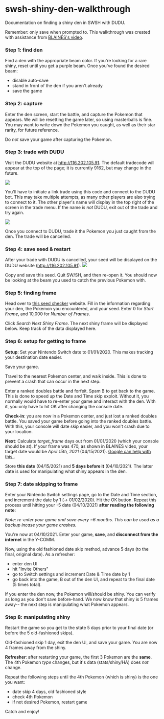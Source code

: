 # swsh-shiny-den-walkthrough
Documentation on finding a shiny den in SWSH with DUDU.

Remember: only save when prompted to. This walkthrough was created with assistance from [BLAINES's video](https://www.youtube.com/watch?v=awVEWio9feM). 

### Step 1: find den

Find a den with the appropriate beam color. If you're looking for a rare shiny, reset until you get a purple beam. Once you've found the desired beam:
 - disable auto-save
 - stand in front of the den if you aren't already
 - save the game

### Step 2: capture

Enter the den screen, start the battle, and capture the Pokemon that appears. We will be resetting the game later, so using masterballs is fine. You may want to write down the Pokemon you caught, as well as their star rarity, for future reference.

Do *not* save your game after capturing the Pokemon. 

### Step 3: trade with DUDU

Visit the DUDU website at http://116.202.105.91. The default tradecode will appear at the top of the page; it is currently 9162, but may change in the future.

![](https://i.imgur.com/eCmb3f3.png)

You'll have to initiate a link trade using this code and connect to the DUDU bot. This may take multiple attempts, as many other players are also trying to connect to it. The other player's name will display in the top right of the screen in the trade menu. If the name is *not* DUDU, exit out of the trade and try again.

![](https://i.imgur.com/y8poyl2.png)

Once you connect to DUDU, trade it the Pokemon you just caught from the den. The trade will be cancelled.

### Step 4: save seed & restart

After your trade with DUDU is cancelled, your seed will be displayed on the DUDU website (http://116.202.105.91).
![](https://i.imgur.com/cCnKB44.png)

Copy and save this seed. Quit SW/SH, and then re-open it. You should now be looking at the beam you used to catch the previous Pokemon with.

### Step 5: finding frame

Head over to [this seed checker](https://leanny.github.io/seedchecker/index.html) website. Fill in the information regarding your den, the Pokemon you encountered, and your seed. Enter 0 for *Start Frame*, and 10,000 for *Number of Frames*.

Click *Search Next Shiny Frame*. The next shiny frame will be displayed below. Keep track of the data displayed here.

### Step 6: setup for getting to frame

**Setup**:
Set your Nintendo Switch date to 01/01/2020. This makes tracking your destination date easier.

Save your game.

Travel to the nearest Pokemon center, and walk inside. This is done to prevent a crash that can occur in the next step.

Enter a ranked doubles battle and forfeit. Spam B to get back to the game. This is done to speed up the Date and Time skip exploit. Without it, you normally would have to re-enter your game and interact with the den. With it, you only have to hit OK after changing the console date.  

**Check-in**: you are now in a Pokemon center, and just lost a ranked doubles battle. You saved your game before going into the ranked doubles battle. With this, your console will date skip easier, and you won't crash due to your location.

**Next**:
Calculate *target_frame* days out from 01/01/2020 (which your console should be at). If your frame was 470, as shown in BLAINES video, your target date would be *April 15th, 2021* (04/15/2021). [Google can help with this.](https://www.google.com/search?q=470+days+from+january+1st+2020&rlz=1C1CHBF_enUS882US882&oq=470+days+from+january+1st+2020&aqs=chrome..69i57.5965j1j7&sourceid=chrome&ie=UTF-8). 

Store **this date** (04/15/2021) and **5 days before it** (04/10/2021). The latter date is used for manipulating what shiny appears in the den.

### Step 7: date skipping to frame

Enter your Nintendo Switch settings page, go to the Date and Time section, and increment the date by 1 (-> 01/02/2020). Hit the OK button. Repeat this process until hitting your -5 date (04/10/2021) **after reading the following note**:

*Note: re-enter your game and save every ~6 months. This can be used as a backup incase your game crashes.*

You're now at 04/10/2021. Enter your game, **save**, and **disconnect from the internet** in the Y-COMM. 

Now, using the old fashioned date skip method, advance 5 days (to the final, original date). As a refresher:
- enter den UI
- hit "Invite Others"
- go to Switch settings and increment Date & Time date by 1
- go back into the game, B out of the den UI, and repeat to the final date (5 times total).

If you enter the den now, the Pokemon will/should be shiny. You can verify as long as you don't save before-hand. We now know that shiny is 5 frames away-- the next step is manipulating what Pokemon appears.

### Step 8: manipulating shiny

Restart the game so you get to the state 5 days prior to your final date (or before the 5 old-fashioned skips). 

Old-fashioned skip 1 day, exit the den UI, and save your game. You are now 4 frames away from the shiny.

**Refresher**: after restarting your game, the first 3 Pokemon are the **same**. The 4th Pokemon *type* changes, but it's data (stats/shiny/HA) does *not* change. 

Repeat the following steps until the 4th Pokemon (which is shiny) is the one you want:
- date skip 4 days, old fashioned style
- check 4th Pokemon
- if not desired Pokemon, restart game

Catch and enjoy!

